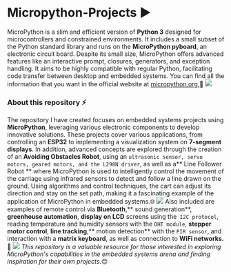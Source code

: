 # Micropython-Projects ▶️
MicroPython is a slim and efficient version of **Python 3** designed for microcontrollers and constrained environments. It includes a small subset of the Python standard library and runs on the **MicroPython pyboard**, an electronic circuit board. Despite its small size, MicroPython offers advanced features like an interactive prompt, closures, generators, and exception handling. It aims to be highly compatible with regular Python, facilitating code transfer between desktop and embedded systems. You can find all the information that you want in the official website at [micropython.org.](http://https://micropython.org/ "micropython.org.")🔗
![](https://www.esploradores.com/wp-content/uploads/2019/01/micropython_title-900x480.jpg)
### About this repository ⚡
The repository I have created focuses on embedded systems projects using **MicroPython**, leveraging various electronic components to develop innovative solutions. These projects cover various applications, from controlling an **ESP32** to implementing a visualization system on **7-segment displays**. In addition, advanced concepts are explored through the creation of an **Avoiding Obstacles Robot**, using an `ultrasonic sensor, servo motors, geared motors, and the L298N driver`, as well as a** Line Follower Robot ** where MicroPython is used to intelligently control the movement of the carriage using infrared sensors to detect and follow a line drawn on the ground. Using algorithms and control techniques, the cart can adjust its direction and stay on the set path, making it a fascinating example of the application of MicroPython in embedded systems.🌐
![](https://cdn.shopify.com/s/files/1/0131/0792/0996/products/ModuloESP32-DEVKITV1-30pines-min_2048x2048.png?v=1589134388)
Also included are examples of remote control via **Bluetooth**,** sound generation**, **greenhouse automation**, **display on LCD** screens using the` I2C protocol`, reading temperature and humidity sensors with the `DHT module`, **stepper motor control**, **line tracking**,** motion detection** with the `PIR sensor`, and interaction with a **matrix keyboard**, as well as connection to **WiFi networks.**🧠
![](https://cdn.shopify.com/s/files/1/0020/8027/6524/products/kit_de_16_sensores_para_arduino_y_raspberry_mexico_jalisco_guadalajara_1200x1200.png?v=1593814929)
*This repository is a valuable resource for those interested in exploring MicroPython's capabilities in the embedded systems arena and finding inspiration for their own projects.*😊
